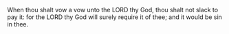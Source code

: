 When thou shalt vow a vow unto the LORD thy God, thou shalt not slack to pay it: for the LORD thy God will surely require it of thee; and it would be sin in thee.
